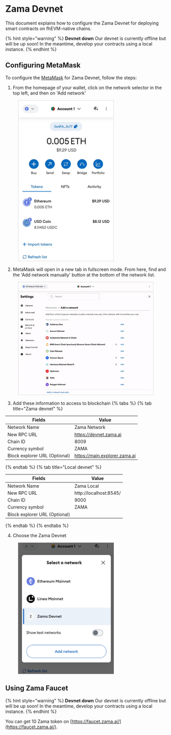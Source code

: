 # Zama Devnet
This document explains how to configure the Zama Devnet for deploying smart contracts on fhEVM-native chains.

{% hint style="warning" %}
**Devnet down** Our devnet is currently offline but will be up soon! In the meantime, develop your contracts using a local instance.
{% endhint %}

## Configuring MetaMask
<!-- markdown-link-check-disable -->

To configure the [MetaMask]((https://support.metamask.io/hc/en-us/articles/360043227612-How-to-add-a-custom-network-RPC)) for Zama Devnet, follow the steps: 

<!-- markdown-link-check-enable -->

1. From the homepage of your wallet, click on the network selector in the top left, and then on 'Add network'

<figure><img src="../../.gitbook/assets/metamask_add_network.gif" alt="How to add network from popup" width="300"><figcaption>
</figcaption></figure>

2. MetaMask will open in a new tab in fullscreen mode. From here, find and the 'Add network manually' button at the bottom of the network list.
<figure><img src="../../.gitbook/assets/metamask_add_network2.webp" alt="How to add network"><figcaption>
</figcaption></figure>
<!-- markdown-link-check-disable -->

3. Add these information to access to blockchain
{% tabs %}
{% tab title="Zama devnet" %}

| Fields                        | Value                         |
| ----------------------------- | ----------------------------- |
| Network Name                  | Zama Network                  |
| New RPC URL                   | https://devnet.zama.ai        |
| Chain ID                      | 8009                          |
| Currency symbol               | ZAMA                          |
| Block explorer URL (Optional) | https://main.explorer.zama.ai |

{% endtab %}
{% tab title="Local devnet" %}

| Fields                        | Value                  |
| ----------------------------- | ---------------------- |
| Network Name                  | Zama Local             |
| New RPC URL                   | http://localhost:8545/ |
| Chain ID                      | 9000                   |
| Currency symbol               | ZAMA                   |
| Block explorer URL (Optional) |                        |

{% endtab %}
{% endtabs %}

<!-- markdown-link-check-enable -->

4. Choose the Zama Devnet
<figure><img src="../../.gitbook/assets/metamask_select_network.png" alt="How to select correct network on Metamask" width="300"><figcaption>
</figcaption></figure>

## Using Zama Faucet

{% hint style="warning" %}
**Devnet down** Our devnet is currently offline but will be up soon! In the meantime, develop your contracts using a local instance.
{% endhint %}

You can get 10 Zama token on [https://faucet.zama.ai/](https://faucet.zama.ai/).
